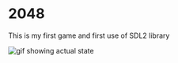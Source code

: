 # 2048
This is my first game and first use of SDL2 library

![gif showing actual state](http://i.imgur.com/5147HsX.gif)
